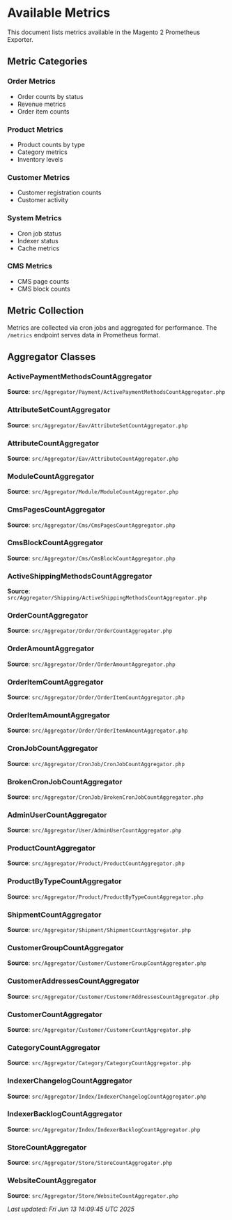 # Available Metrics

This document lists metrics available in the Magento 2 Prometheus Exporter.

## Metric Categories

### Order Metrics
- Order counts by status
- Revenue metrics
- Order item counts

### Product Metrics
- Product counts by type
- Category metrics
- Inventory levels

### Customer Metrics
- Customer registration counts
- Customer activity

### System Metrics
- Cron job status
- Indexer status
- Cache metrics

### CMS Metrics
- CMS page counts
- CMS block counts

## Metric Collection

Metrics are collected via cron jobs and aggregated for performance.
The `/metrics` endpoint serves data in Prometheus format.

## Aggregator Classes

### ActivePaymentMethodsCountAggregator
**Source**: `src/Aggregator/Payment/ActivePaymentMethodsCountAggregator.php`

### AttributeSetCountAggregator
**Source**: `src/Aggregator/Eav/AttributeSetCountAggregator.php`

### AttributeCountAggregator
**Source**: `src/Aggregator/Eav/AttributeCountAggregator.php`

### ModuleCountAggregator
**Source**: `src/Aggregator/Module/ModuleCountAggregator.php`

### CmsPagesCountAggregator
**Source**: `src/Aggregator/Cms/CmsPagesCountAggregator.php`

### CmsBlockCountAggregator
**Source**: `src/Aggregator/Cms/CmsBlockCountAggregator.php`

### ActiveShippingMethodsCountAggregator
**Source**: `src/Aggregator/Shipping/ActiveShippingMethodsCountAggregator.php`

### OrderCountAggregator
**Source**: `src/Aggregator/Order/OrderCountAggregator.php`

### OrderAmountAggregator
**Source**: `src/Aggregator/Order/OrderAmountAggregator.php`

### OrderItemCountAggregator
**Source**: `src/Aggregator/Order/OrderItemCountAggregator.php`

### OrderItemAmountAggregator
**Source**: `src/Aggregator/Order/OrderItemAmountAggregator.php`

### CronJobCountAggregator
**Source**: `src/Aggregator/CronJob/CronJobCountAggregator.php`

### BrokenCronJobCountAggregator
**Source**: `src/Aggregator/CronJob/BrokenCronJobCountAggregator.php`

### AdminUserCountAggregator
**Source**: `src/Aggregator/User/AdminUserCountAggregator.php`

### ProductCountAggregator
**Source**: `src/Aggregator/Product/ProductCountAggregator.php`

### ProductByTypeCountAggregator
**Source**: `src/Aggregator/Product/ProductByTypeCountAggregator.php`

### ShipmentCountAggregator
**Source**: `src/Aggregator/Shipment/ShipmentCountAggregator.php`

### CustomerGroupCountAggregator
**Source**: `src/Aggregator/Customer/CustomerGroupCountAggregator.php`

### CustomerAddressesCountAggregator
**Source**: `src/Aggregator/Customer/CustomerAddressesCountAggregator.php`

### CustomerCountAggregator
**Source**: `src/Aggregator/Customer/CustomerCountAggregator.php`

### CategoryCountAggregator
**Source**: `src/Aggregator/Category/CategoryCountAggregator.php`

### IndexerChangelogCountAggregator
**Source**: `src/Aggregator/Index/IndexerChangelogCountAggregator.php`

### IndexerBacklogCountAggregator
**Source**: `src/Aggregator/Index/IndexerBacklogCountAggregator.php`

### StoreCountAggregator
**Source**: `src/Aggregator/Store/StoreCountAggregator.php`

### WebsiteCountAggregator
**Source**: `src/Aggregator/Store/WebsiteCountAggregator.php`


*Last updated: Fri Jun 13 14:09:45 UTC 2025*
